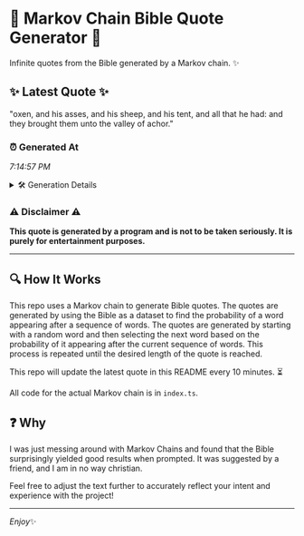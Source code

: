 # 📖 Markov Chain Bible Quote Generator 📖

Infinite quotes from the Bible generated by a Markov chain. ✨

## ✨ Latest Quote ✨
"oxen, and his asses, and his sheep, and his tent, and all that he had: and they brought them unto the valley of achor."

### ⏰ Generated At
*7:14:57 PM*

<details>
    <summary>🛠️ Generation Details</summary>
    <p>
        <strong>🌱 Seed:</strong> oxen,<br>
        <strong>🔄 Iterations:</strong> 23<br>
        <strong>📜 Context History:</strong><br>[ oxen, ]: and<br>[ oxen,, and ]: his<br>[ oxen,, and, his ]: asses,<br>[ oxen,, and, his, asses, ]: and<br>[ oxen,, and, his, asses,, and ]: his<br>[ oxen,, and, his, asses,, and, his ]: sheep,<br>[ and, his, asses,, and, his, sheep, ]: and<br>[ his, asses,, and, his, sheep,, and ]: his<br>[ asses,, and, his, sheep,, and, his ]: tent,<br>[ and, his, sheep,, and, his, tent, ]: and<br>[ his, sheep,, and, his, tent,, and ]: all<br>[ sheep,, and, his, tent,, and, all ]: that<br>[ and, his, tent,, and, all, that ]: he<br>[ his, tent,, and, all, that, he ]: had:<br>[ tent,, and, all, that, he, had: ]: and<br>[ and, all, that, he, had:, and ]: they<br>[ all, that, he, had:, and, they ]: brought<br>[ that, he, had:, and, they, brought ]: them<br>[ he, had:, and, they, brought, them ]: unto<br>[ had:, and, they, brought, them, unto ]: the<br>[ and, they, brought, them, unto, the ]: valley<br>[ they, brought, them, unto, the, valley ]: of<br>[ brought, them, unto, the, valley, of ]: achor.<br>
    </p>
</details>

### ⚠️ Disclaimer ⚠️
**This quote is generated by a program and is not to be taken seriously. It is purely for entertainment purposes.**

---

## 🔍 How It Works

This repo uses a Markov chain to generate Bible quotes. The quotes are generated by using the Bible as a dataset to find the probability of a word appearing after a sequence of words. The quotes are generated by starting with a random word and then selecting the next word based on the probability of it appearing after the current sequence of words. This process is repeated until the desired length of the quote is reached.

This repo will update the latest quote in this README every 10 minutes. ⏳

All code for the actual Markov chain is in `index.ts`.

## ❓ Why

I was just messing around with Markov Chains and found that the Bible surprisingly yielded good results when prompted. 
It was suggested by a friend, and I am in no way christian.

Feel free to adjust the text further to accurately reflect your intent and experience with the project!

---

*Enjoy*✨
